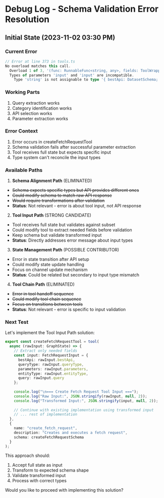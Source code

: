 # Debug Log - Schema Validation Error Resolution

## Initial State (2023-11-02 03:30 PM)

### Current Error
```typescript
// Error at line 373 in tools.ts
No overload matches this call.
  Overload 1 of 3, '(func: RunnableFunc<string, any>, fields: ToolWrapperParams<ZodString>): DynamicTool'
  Types of parameters 'input' and 'input' are incompatible.
    Type 'string' is not assignable to type '{ bestApi: DatasetSchema; ... }'
```

### Working Parts
1. Query extraction works
2. Category identification works
3. API selection works
4. Parameter extraction works

### Error Context
1. Error occurs in createFetchRequestTool
2. Schema validation fails after successful parameter extraction
3. Tool receives full state but expects specific input
4. Type system can't reconcile the input types

### Available Paths

1. **Schema Alignment Path** (ELIMINATED)
- ~~Schema expects specific types but API provides different ones~~
- ~~Could modify schema to match raw API response~~
- ~~Would require transformations after validation~~
- **Status**: Not relevant - error is about tool input, not API response

2. **Tool Input Path** (STRONG CANDIDATE)
- Tool receives full state but validates against subset
- Could modify tool to extract needed fields before validation
- Keep schema but validate transformed input
- **Status**: Directly addresses error message about input types

3. **State Management Path** (POSSIBLE CONTRIBUTOR)
- Error in state transition after API setup
- Could modify state update handling
- Focus on channel update mechanism
- **Status**: Could be related but secondary to input type mismatch

4. **Tool Chain Path** (ELIMINATED)
- ~~Error in tool handoff sequence~~
- ~~Could modify tool chain sequence~~
- ~~Focus on transitions between tools~~
- **Status**: Not relevant - error is specific to input validation

### Next Test
Let's implement the Tool Input Path solution:

```typescript
export const createFetchRequestTool = tool(
  async (rawInput: GraphState) => {
    // Extract only needed fields
    const input: FetchRequestInput = {
      bestApi: rawInput.bestApi,
      queryType: rawInput.queryType,
      parameters: rawInput.parameters,
      entityType: rawInput.entityType,
      query: rawInput.query
    };
    
    console.log("\n=== Create Fetch Request Tool Input ===");
    console.log("Raw Input:", JSON.stringify(rawInput, null, 2));
    console.log("Transformed Input:", JSON.stringify(input, null, 2));
    
    // Continue with existing implementation using transformed input
    // ... rest of implementation
  },
  {
    name: "create_fetch_request",
    description: "Creates and executes a fetch request",
    schema: createFetchRequestSchema
  }
);
```

This approach should:
1. Accept full state as input
2. Transform to expected schema shape
3. Validate transformed input
4. Process with correct types

Would you like to proceed with implementing this solution?